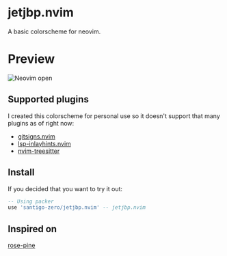 # jetjbp.nvim
A basic colorscheme for neovim.

# Preview
![Neovim
open](https://github.com/santigo-zero/tests/blob/master/Screenshot_20220910_190828.png
"Screenshot of neovim showing the jetjbp colorscheme")

## Supported plugins
I created this colorscheme for personal use so it doesn't support that many
plugins as of right now:
- [gitsigns.nvim](https://github.com/lewis6991/gitsigns.nvim)
- [lsp-inlayhints.nvim](https://github.com/lvimuser/lsp-inlayhints.nvim)
- [nvim-treesitter](https://github.com/nvim-treesitter/nvim-treesitter)

## Install
If you decided that you want to try it out:
```lua
-- Using packer
use 'santigo-zero/jetjbp.nvim' -- jetjbp.nvim
```

## Inspired on
[rose-pine](https://github.com/rose-pine/neovim)
